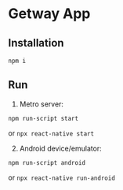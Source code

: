 # Getway App

## Installation

```
npm i
```

## Run

1. Metro server: 
```
npm run-script start
```
or `npx react-native start`


2. Android device/emulator:
```
npm run-script android
```
or `npx react-native run-android`
